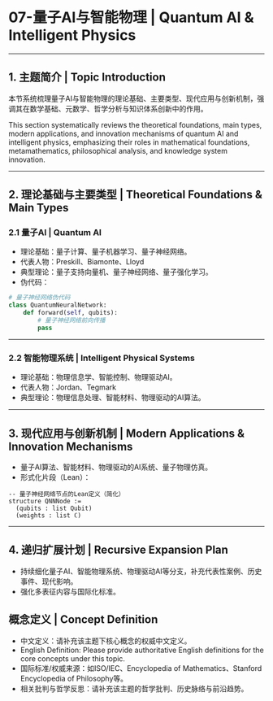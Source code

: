 
# 07-量子AI与智能物理 | Quantum AI & Intelligent Physics

---

## 1. 主题简介 | Topic Introduction

本节系统梳理量子AI与智能物理的理论基础、主要类型、现代应用与创新机制，强调其在数学基础、元数学、哲学分析与知识体系创新中的作用。

This section systematically reviews the theoretical foundations, main types, modern applications, and innovation mechanisms of quantum AI and intelligent physics, emphasizing their roles in mathematical foundations, metamathematics, philosophical analysis, and knowledge system innovation.

---

## 2. 理论基础与主要类型 | Theoretical Foundations & Main Types

### 2.1 量子AI | Quantum AI

- 理论基础：量子计算、量子机器学习、量子神经网络。
- 代表人物：Preskill、Biamonte、Lloyd
- 典型理论：量子支持向量机、量子神经网络、量子强化学习。
- 伪代码：

```python
# 量子神经网络伪代码
class QuantumNeuralNetwork:
    def forward(self, qubits):
        # 量子神经网络前向传播
        pass
```

---

### 2.2 智能物理系统 | Intelligent Physical Systems

- 理论基础：物理信息学、智能控制、物理驱动AI。
- 代表人物：Jordan、Tegmark
- 典型理论：物理信息处理、智能材料、物理驱动的AI算法。

---

## 3. 现代应用与创新机制 | Modern Applications & Innovation Mechanisms

- 量子AI算法、智能材料、物理驱动的AI系统、量子物理仿真。
- 形式化片段（Lean）：

```lean
-- 量子神经网络节点的Lean定义（简化）
structure QNNNode :=
  (qubits : list Qubit)
  (weights : list ℂ)
```

---

## 4. 递归扩展计划 | Recursive Expansion Plan

- 持续细化量子AI、智能物理系统、物理驱动AI等分支，补充代表性案例、历史事件、现代影响。
- 强化多表征内容与国际化标准。

## 概念定义 | Concept Definition

- 中文定义：请补充该主题下核心概念的权威中文定义。
- English Definition: Please provide authoritative English definitions for the core concepts under this topic.
- 国际标准/权威来源：如ISO/IEC、Encyclopedia of Mathematics、Stanford Encyclopedia of Philosophy等。
- 相关批判与哲学反思：请补充该主题的哲学批判、历史脉络与前沿趋势。
